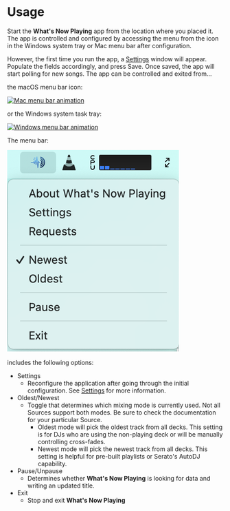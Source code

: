 # Usage

Start the **What's Now Playing** app from the location where you placed
it. The app is controlled and configured by accessing the menu from the
icon in the Windows system tray or Mac menu bar after configuration.

However, the first time you run the app, a
[Settings](settings/index.md) window will appear. Populate the
fields accordingly, and press Save. Once saved, the app will start
polling for new songs. The app can be controlled and exited from...

the macOS menu bar icon:

[![Mac menu bar animation](images/snpMac.gif)](images/snpMac.gif)

or the Windows system task tray:

[![Windows menu bar animation](images/snpWin.gif)](images/snpWin.gif)

The menu bar:

[![Menu from the app](images/menu.png)](images/menu.png)

includes the following options:

- Settings
  - Reconfigure the application after going through the initial
    configuration. See [Settings](settings/index.md) for more
    information.
- Oldest/Newest
  - Toggle that determines which mixing mode is currently used. Not all
    Sources support both modes. Be sure to check the documentation for
    your particular Source.
    - Oldest mode will pick the oldest track from all decks. This
      setting is for DJs who are using the non-playing deck or will be
      manually controlling cross-fades.
    - Newest mode will pick the newest track from all decks. This
      setting is helpful for pre-built playlists or Serato's AutoDJ
      capability.
- Pause/Unpause
  - Determines whether **What's Now Playing** is looking for data and
    writing an updated title.
- Exit
  - Stop and exit **What's Now Playing**
